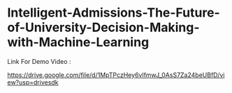 # Intelligent-Admissions-The-Future-of-University-Decision-Making-with-Machine-Learning

Link For Demo Video :

https://drive.google.com/file/d/1MpTPczHey6vlfmwJ_0AsS7Za24beUBfD/view?usp=drivesdk 
